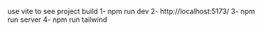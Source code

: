 use vite to see project build 
1- npm run dev 
2- http://localhost:5173/
3- npm run server
4- npm run tailwind
